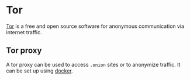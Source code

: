 # Tor

[Tor](https://www.torproject.org/) is a free and open source software for anonymous
communication via internet traffic.

## Tor proxy

A tor proxy can be used to access `.onion` sites or to anonymize traffic.
It can be set up using [docker](./docker-images/dperson_-_torproxy.md).
